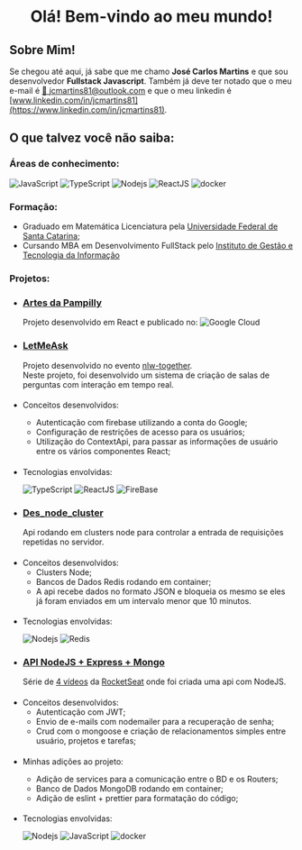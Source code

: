# <center> Olá! Bem-vindo ao meu mundo! </center>

## Sobre Mim!

Se chegou até aqui, já sabe que me chamo **José Carlos Martins** e que sou desenvolvedor **Fullstack Javascript**. 
Também já deve ter notado que o meu e-mail é [📧 jcmartins81@outlook.com](mailto:jcmartins81@outlook.com) e que o meu linkedin é
 [www.linkedin.com/in/jcmartins81](https://www.linkedin.com/in/jcmartins81). 

## O que talvez você não saiba:

### Áreas de conhecimento:

![JavaScript](https://img.shields.io/badge/JavaScript-F7DF1E?style=for-the-badge&logo=javascript&logoColor=black)
![TypeScript](https://img.shields.io/badge/TypeScript-007ACC?style=for-the-badge&logo=typescript&logoColor=white)
![Nodejs](https://img.shields.io/badge/Node.js-43853D?style=for-the-badge&logo=node.js&logoColor=white)
![ReactJS](https://img.shields.io/badge/React-20232A?style=for-the-badge&logo=react&logoColor=61DAFB)
![docker](https://img.shields.io/badge/docker-%230db7ed.svg?style=for-the-badge&logo=docker&logoColor=white)
    
### Formação:

* Graduado em Matemática Licenciatura pela [Universidade Federal de Santa Catarina](https://ufsc.br/);
* Cursando MBA em Desenvolvimento FullStack pelo [Instituto de Gestão e Tecnologia da Informação](https://www.igti.com.br/) 

### Projetos:

* ### [Artes da Pampilly](https://artesdapampilly.art) 
  Projeto desenvolvido em React e publicado no: 
  ![Google Cloud](https://img.shields.io/badge/GoogleCloud-%234285F4.svg?style=for-the-badge&logo=google-cloud&logoColor=white)


* ### [LetMeAsk](https://github.com/jcmartins81/letmeask) 
  Projeto desenvolvido no evento [nlw-together](https://nextlevelweek.com/pre-nlw). <br/> 
 Neste projeto, foi desenvolvido um sistema de criação de salas de perguntas com interação em tempo real.
####
* Conceitos desenvolvidos:
  * Autenticação com firebase utilizando a conta do Google;
  * Configuração de restrições de acesso para os usuários;
  * Utilização do ContextApi, para passar as informações de usuário entre os vários componentes React;
  ####
* Tecnologias envolvidas:
   
  ![TypeScript](https://img.shields.io/badge/TypeScript-007ACC?style=for-the-badge&logo=typescript&logoColor=white)
  ![ReactJS](https://img.shields.io/badge/React-20232A?style=for-the-badge&logo=react&logoColor=61DAFB)
  ![FireBase](https://img.shields.io/badge/firebase-%23039BE5.svg?style=for-the-badge&logo=firebase)


* ### [Des_node_cluster](https://github.com/jcmartins81/des_node_cluster) 
  Api rodando em clusters node para controlar a entrada de requisições repetidas no servidor.<br/>
####
* Conceitos desenvolvidos:
  * Clusters Node;
  * Bancos de Dados Redis rodando em container;
  * A api recebe dados no formato JSON e bloqueia os mesmo se eles já foram enviados em um intervalo menor que 10 minutos.
####
* Tecnologias envolvidas:

   ![Nodejs](https://img.shields.io/badge/Node.js-43853D?style=for-the-badge&logo=node.js&logoColor=white)
   ![Redis](https://img.shields.io/badge/redis-%23DD0031.svg?style=for-the-badge&logo=redis&logoColor=white)

* ### [API NodeJS + Express + Mongo](https://github.com/jcmartins81/authentication_with_jwt)
  Série de [4 vídeos](https://www.youtube.com/watch?v=BN_8bCfVp88) da [RocketSeat](https://rocketseat.com.br/) onde foi criada uma api com NodeJS.
####
  * Conceitos desenvolvidos:
    * Autenticação com JWT;
    * Envio de e-mails com nodemailer para a recuperação de senha;
    * Crud com o mongoose e criação de relacionamentos simples entre usuário, projetos e tarefas;
  ####
  * Minhas adições ao projeto:
  
    * Adição de services para a comunicação entre o BD e os Routers;
    * Banco de Dados MongoDB rodando em container;
    * Adição de eslint + prettier para formatação do código;
    ####
  * Tecnologias envolvidas:
  
    ![Nodejs](https://img.shields.io/badge/Node.js-43853D?style=for-the-badge&logo=node.js&logoColor=white)
    ![JavaScript](https://img.shields.io/badge/JavaScript-F7DF1E?style=for-the-badge&logo=javascript&logoColor=black)
    ![docker](https://img.shields.io/badge/docker-%230db7ed.svg?style=for-the-badge&logo=docker&logoColor=white)